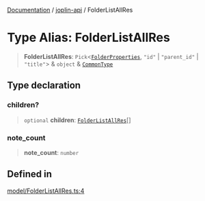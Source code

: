 [Documentation](../../packages.md) / [joplin-api](../index.md) / FolderListAllRes

# Type Alias: FolderListAllRes

> **FolderListAllRes**: `Pick`\<[`FolderProperties`](../interfaces/FolderProperties.md), `"id"` \| `"parent_id"` \| `"title"`\> & `object` & [`CommonType`](../interfaces/CommonType.md)

## Type declaration

### children?

> `optional` **children**: [`FolderListAllRes`](FolderListAllRes.md)[]

### note_count

> **note_count**: `number`

## Defined in

[model/FolderListAllRes.ts:4](https://github.com/rxliuli/joplin-utils/blob/a3a4c55f9104da0aa8b36da1259d082b810b3d68/packages/joplin-api/src/model/FolderListAllRes.ts#L4)
